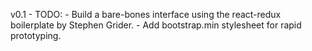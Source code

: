 v0.1
    - TODO:
        - Build a bare-bones interface using the react-redux boilerplate by Stephen Grider.
        - Add bootstrap.min stylesheet for rapid prototyping. 